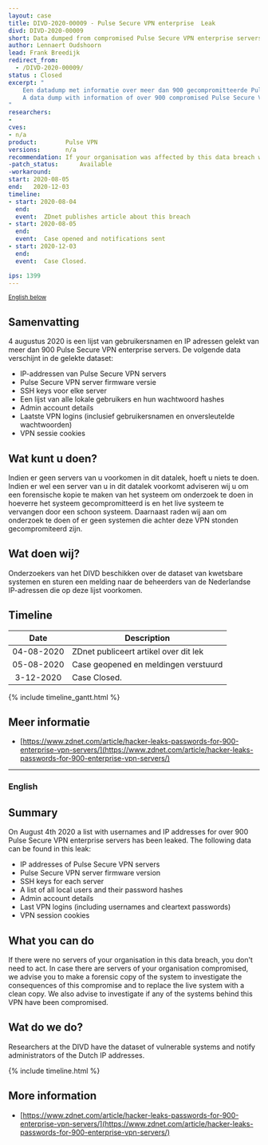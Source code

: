 ```yaml
---
layout: case
title: DIVD-2020-00009 - Pulse Secure VPN enterprise  Leak
divd: DIVD-2020-00009
short: Data dumped from compromised Pulse Secure VPN enterprise servers.
author: Lennaert Oudshoorn
lead: Frank Breedijk
redirect_from:
  - /DIVD-2020-00009/
status : Closed
excerpt: "
	Een datadump met informatie over meer dan 900 gecompromitteerde Pulse Secure VPN enterprise servers is publiek gemaakt. / 
	A data dump with information of over 900 compromised Pulse Secure VPN enterprise servers has been released.
"
researchers:
-
cves:
- n/a
product:        Pulse VPN
versions:       n/a
recommendation: If your organisation was affected by this data breach we recommend to make a forensic copy of the system to investigate the compromise and replace the live system with a newly built setup.
-patch_status:	 	Available
-workaround:	
start: 2020-08-05
end:   2020-12-03
timeline:
- start: 2020-08-04
  end: 
  event:  ZDnet publishes article about this breach 
- start: 2020-08-05
  end: 
  event:  Case opened and notifications sent
- start: 2020-12-03
  end: 
  event:  Case Closed. 

ips: 1399	
---
```

<p>
	<small><a href='{{ page.url }}#english'>English below</a></small>
</p>

## Samenvatting
4 augustus 2020 is een lijst van gebruikersnamen en IP adressen gelekt van meer dan 900 Pulse Secure VPN enterprise servers. De volgende data verschijnt in de gelekte dataset:
* IP-addressen van Pulse Secure VPN servers
* Pulse Secure VPN server firmware versie
* SSH keys voor elke server
* Een lijst van alle lokale gebruikers en hun wachtwoord hashes
* Admin account details
* Laatste VPN logins (inclusief gebruikersnamen en onversleutelde wachtwoorden)
* VPN sessie cookies

## Wat kunt u doen?
Indien er geen servers van u voorkomen in dit datalek, hoeft u niets te doen. Indien er wel een server van u in dit datalek voorkomt adviseren wij u om een forensische kopie te maken van het systeem om onderzoek te doen in hoeverre het systeem gecompromitteerd is en het live systeem te vervangen door een schoon systeem. Daarnaast raden wij aan om onderzoek te doen of er geen systemen die achter deze VPN stonden gecompromiteerd zijn.

## Wat doen wij?
Onderzoekers van het DIVD beschikken over de dataset van kwetsbare systemen en sturen een melding naar de beheerders van de Nederlandse IP-adressen die op deze lijst voorkomen.

## Timeline

| Date  | Description |
|:-----:|-------------|
| 04-08-2020| ZDnet publiceert artikel over dit lek |
| 05-08-2020 | Case geopened en meldingen verstuurd|
| 3-12-2020 | Case Closed. |


{% include timeline_gantt.html %}


## Meer informatie
* [https://www.zdnet.com/article/hacker-leaks-passwords-for-900-enterprise-vpn-servers/](https://www.zdnet.com/article/hacker-leaks-passwords-for-900-enterprise-vpn-servers/)


<hr>

### English

## Summary
On August 4th 2020 a list with usernames and IP addresses for over 900 Pulse Secure VPN enterprise servers has been leaked. The following data can be found in this leak:
* IP addresses of Pulse Secure VPN servers
* Pulse Secure VPN server firmware version
* SSH keys for each server
* A list of all local users and their password hashes
* Admin account details
* Last VPN logins (including usernames and cleartext passwords)
* VPN session cookies

## What you can do
If there were no servers of your organisation in this data breach, you don't need to act. In case there are servers of your organisation compromised, we advise you to make a forensic copy of the system to investigate the consequences of this compromise and to replace the live system with a clean copy. We also advise to investigate if any of the systems behind this VPN have been compromised.

## Wat do we do?
Researchers at the DIVD have the dataset of vulnerable systems and notify administrators of the Dutch IP addresses.


{% include timeline.html %}


## More information
* [https://www.zdnet.com/article/hacker-leaks-passwords-for-900-enterprise-vpn-servers/](https://www.zdnet.com/article/hacker-leaks-passwords-for-900-enterprise-vpn-servers/)

